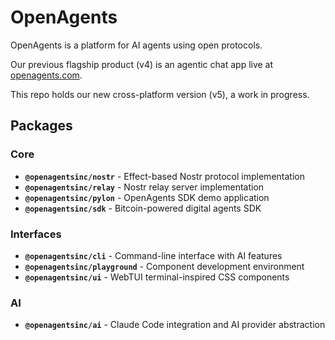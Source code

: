# OpenAgents

OpenAgents is a platform for AI agents using open protocols.

Our previous flagship product (v4) is an agentic chat app live at [openagents.com](https://openagents.com).

This repo holds our new cross-platform version (v5), a work in progress.

## Packages

### Core
- **`@openagentsinc/nostr`** - Effect-based Nostr protocol implementation
- **`@openagentsinc/relay`** - Nostr relay server implementation
- **`@openagentsinc/pylon`** - OpenAgents SDK demo application
- **`@openagentsinc/sdk`** - Bitcoin-powered digital agents SDK

### Interfaces
- **`@openagentsinc/cli`** - Command-line interface with AI features
- **`@openagentsinc/playground`** - Component development environment
- **`@openagentsinc/ui`** - WebTUI terminal-inspired CSS components

### AI
- **`@openagentsinc/ai`** - Claude Code integration and AI provider abstraction
